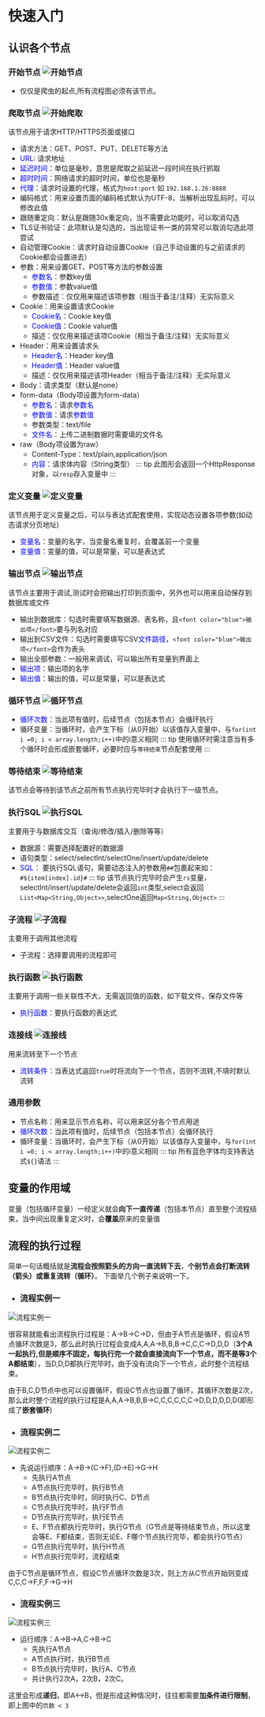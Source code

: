 # 快速入门

## 认识各个节点
### 开始节点 ![开始节点](/images/course/shape-start.png "shape-start.png")
- 仅仅是爬虫的起点,所有流程图必须有该节点。

### 爬取节点 ![开始爬取](/images/course/shape-request.png "shape-request.png")
该节点用于请求HTTP/HTTPS页面或接口

- 请求方法：GET、POST、PUT、DELETE等方法
- <font color="blue">URL</font>: 请求地址
- <font color="blue">延迟时间</font>：单位是毫秒，意思是爬取之前延迟一段时间在执行抓取
- <font color="blue">超时时间</font>：网络请求的超时时间，单位也是毫秒
- <font color="blue">代理</font>：请求时设置的代理，格式为`host:port` 如 `192.168.1.26:8888`
- 编码格式：用来设置页面的编码格式默认为UTF-8，当解析出现乱码时，可以修改此值
- 跟随重定向：默认是跟随30x重定向，当不需要此功能时，可以取消勾选
- TLS证书验证：此项默认是勾选的，当出现证书一类的异常可以取消勾选此项尝试
- 自动管理Cookie：请求时自动设置Cookie（自己手动设置的与之前请求的Cookie都会设置进去）
- 参数：用来设置GET、POST等方法的参数设置
    - <font color="blue">参数名</font>：参数key值
    - <font color="blue">参数值</font>：参数value值
    - 参数描述：仅仅用来描述该项参数（相当于备注/注释）无实际意义
- Cookie：用来设置请求Cookie
    - <font color="blue">Cookie名</font>：Cookie key值
    - <font color="blue">Cookie值</font>：Cookie value值
    - 描述：仅仅用来描述该项Cookie（相当于备注/注释）无实际意义
- Header：用来设置请求头
    - <font color="blue">Header名</font>：Header key值
    - <font color="blue">Header值</font>：Header value值
    - 描述：仅仅用来描述该项Header（相当于备注/注释）无实际意义
- Body：请求类型（默认是none）
- form-data（Body项设置为form-data）
    - <font color="blue">参数名</font>：请求<font color="blue">参数名</font>
    - <font color="blue">参数值</font>：请求<font color="blue">参数值</font>
    - 参数类型：text/file
    - <font color="blue">文件名</font>：上传二进制数据时需要填的文件名
- raw（Body项设置为raw）
    - Content-Type：text/plain,application/json
    - <font color="blue">内容</font>：请求体内容（String类型）
::: tip 
此图形会返回一个HttpResponse对象，以`resp`存入变量中
:::

### 定义变量 ![定义变量](/images/course/shape-var.png "shape-var.png")
该节点用于定义变量之后，可以与表达式配套使用，实现动态设置各项参数(如动态请求分页地址)

- <font color="blue">变量名</font>：变量的名字，当变量名重复时，会覆盖前一个变量
- <font color="blue">变量值</font>：变量的值，可以是常量，可以是表达式

### 输出节点 ![输出节点](/images/course/shape-output.png "shape-output.png")
该节点主要用于调试,测试时会把输出打印到页面中，另外也可以用来自动保存到数据库或文件

- 输出到数据库：勾选时需要填写数据源、表名称，且`<font color="blue">输出项</font>`要与列名对应
- 输出到CSV文件：勾选时需要填写CSV<font color="blue">文件路径</font>，`<font color="blue">输出项</font>`会作为表头
- 输出全部参数：一般用来调试，可以输出所有变量到界面上
- <font color="blue">输出项</font>：输出项的名字
- <font color="blue">输出值</font>：输出的值，可以是常量，可以是表达式

### 循环节点 ![循环节点](/images/course/shape-loop.png "shape-loop.png")
- <font color="blue">循环次数</font>：当此项有值时，后续节点（包括本节点）会循环执行
- 循环变量：当循环时，会产生下标（从0开始）以该值存入变量中，与``for(int i =0; i < array.length;i++)``中的i意义相同
::: tip 
使用循环时需注意当有多个循环时会形成嵌套循环，必要时应与`等待结束`节点配套使用
:::

### 等待结束 ![等待结束](/images/course/shape-forkjoin.png "shape-forkjoin.png")
该节点会等待到该节点之前所有节点执行完毕时才会执行下一级节点。

### 执行SQL ![执行SQL](/images/course/shape-sql.png "shape-sql.png")
主要用于与数据库交互（查询/修改/插入/删除等等）

- 数据源：需要选择配置好的数据源
- 语句类型：select/selectInt/selectOne/insert/update/delete
- <font color="blue">SQL</font>： 要执行SQL语句，需要动态注入的参数用`##`包裹起来如：`#${item[index].id}#`
::: tip 
该节点执行完毕时会产生`rs`变量，selectInt/insert/update/delete会返回`int`类型,select会返回`List<Map<String,Object>>`,selectOne返回`Map<String,Object>`
:::


### 子流程 ![子流程](/images/course/shape-process.png "shape-process.png")
主要用于调用其他流程

- 子流程：选择要调用的流程即可

### 执行函数 ![执行函数](/images/course/shape-function.png "shape-function.png")
主要用于调用一些关联性不大，无需返回值的函数，如下载文件，保存文件等

- <font color="blue">执行函数</font>：要执行函数的表达式

### 连接线 ![连接线](/images/course/shape-arrow.png "shape-arrow.png")
用来流转至下一个节点

- <font color="blue">流转条件</font>：当表达式返回`true`时将流向下一个节点，否则不流转,不填时默认流转

### 通用参数
- 节点名称：用来显示节点名称，可以用来区分各个节点用途
- <font color="blue">循环次数</font>：当此项有值时，后续节点（包括本节点）会循环执行
- 循环变量：当循环时，会产生下标（从0开始）以该值存入变量中，与``for(int i =0; i < array.length;i++)``中的i意义相同
::: tip 
所有蓝色字体均支持表达式`${}`语法
:::

## 变量的作用域
变量（包括循环变量）一经定义就会**向下一直传递**（包括本节点）直至整个流程结束，当中间出现重复定义时，会**覆盖**原来的变量值

## 流程的执行过程
简单一句话概括就是**流程会按照箭头的方向一直流转下去**，**个别节点会打断流转（箭头）或重复流转（循环）**。
下面举几个例子来说明一下。
- ### 流程实例一
![流程实例一](/images/course/process-1.png "process-1.png")

很容易就能看出流程执行过程是：A->B->C->D，但由于A节点是循环，假设A节点循环次数是3，那么此时执行过程会变成A,A,A->B,B,B->C,C,C->D,D,D（**3个A一起执行,但是顺序不固定，每执行完一个就会直接流向下一个节点，而不是等3个A都结束**），当D,D,D都执行完毕时，由于没有流向下一个节点，此时整个流程结束。

由于B,C,D节点中也可以设置循环，假设C节点也设置了循环，其循环次数是2次，那么此时整个流程的执行过程是A,A,A->B,B,B->C,C,C,C,C,C->D,D,D,D,D,D(即形成了**嵌套循环**)
- ### 流程实例二
![流程实例二](/images/course/process-2.png "process-2.png")

- 先说运行顺序：A->B->(C->F),(D->E)->G->H
    - 先执行A节点
    - A节点执行完毕时，执行B节点
    - B节点执行完毕时，同时执行C、D节点
    - C节点执行完毕时，执行F节点
    - D节点执行完毕时，执行E节点
    - E、F节点都执行完毕时，执行G节点（G节点是等待结束节点，所以这里会等E、F都结束，否则无论E、F哪个节点执行完毕，都会执行G节点）
    - G节点执行完毕时，执行H节点
    - H节点执行完毕时，流程结束
    
由于C节点是循环节点，假设C节点循环次数是3次，则上方从C节点开始则变成C,C,C->F,F,F->G->H

- ### 流程实例三
![流程实例三](/images/course/process-3.png "process-3.png")

- 运行顺序：A->B->A,C->B->C
    - 先执行A节点
    - A节点执行时，执行B节点
    - B节点执行完毕时，执行A、C节点
    - 共计执行2次A，2次B，2次C。

这里会形成**递归**，即A<->B，但是形成这种情况时，往往都需要**加条件进行限制**，即上图中的`页数 < 3`